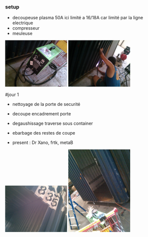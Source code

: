 ### setup

* decoupeuse plasma 50A 
ici limité a 16/18A car limité par la ligne electrique
* compresseur
* meuleuse 

<img src="./img/IMG_20150716_153541.jpg" width="200">
<img src="./img/IMG_20150716_160553.jpg" width="200">

#jour 1

* nettoyage de la porte de securité
* decoupe encadrement porte
* degaushissage traverse sous container
* ebarbage des restes de coupe

* present : Dr Xano, frtk, metaB

<img src="./img/IMG_20150720_115037.jpg" width="200">
<img src="./img/IMG_20150720_115014.jpg" width="200">
